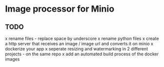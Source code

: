# Image processor for Minio

## TODO
x rename files - replace space by underscore
x rename python files 
x create a http server that receives an image / image url and converts it on minio
x dockerize your app
x seperate resizing and watermarking in 2 different projects - on the same repo
x add an automated build process of the docker images